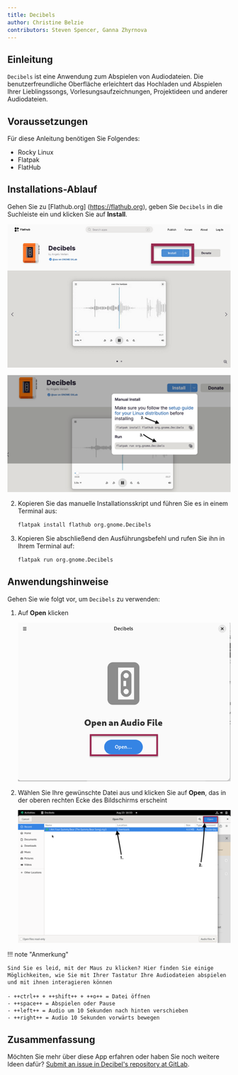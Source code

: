 ```yaml
---
title: Decibels
author: Christine Belzie
contributors: Steven Spencer, Ganna Zhyrnova
---
```


## Einleitung

`Decibels` ist eine Anwendung zum Abspielen von Audiodateien. Die benutzerfreundliche Oberfläche erleichtert das Hochladen und Abspielen Ihrer Lieblingssongs, Vorlesungsaufzeichnungen, Projektideen und anderer Audiodateien.

## Voraussetzungen

Für diese Anleitung benötigen Sie Folgendes:

- Rocky Linux
- Flatpak
- FlatHub

## Installations-Ablauf

Gehen Sie zu [Flathub.org] (https://flathub.org), geben Sie `Decibels` in die Suchleiste ein und klicken Sie auf **Install**.

![Screenshot of the Decibels app page on FlatHub, showing the install button being highlighted by a red rectangle](images/01_decibels.png)

![manual install script and run script](images/decibels-install.png)

2. Kopieren Sie das manuelle Installationsskript und führen Sie es in einem Terminal aus:

   ```bash
   flatpak install flathub org.gnome.Decibels
   ```

3. Kopieren Sie abschließend den Ausführungsbefehl und rufen Sie ihn in Ihrem Terminal auf:

   ```bash
   flatpak run org.gnome.Decibels
   ```

## Anwendungshinweise

Gehen Sie wie folgt vor, um `Decibels` zu verwenden:

1. Auf **Open** klicken

   ![Screenshot of Decibels' landing page with a red rectangle surrounding the blue open button](images/02_decibels.png)

2. Wählen Sie Ihre gewünschte Datei aus und klicken Sie auf **Open**, das in der oberen rechten Ecke des Bildschirms erscheint

   ![Screenshot of Decibels file selection interface with numbered arrows indicating audio file and Open button](images/03_decibels.png)

!!! note "Anmerkung"

```
Sind Sie es leid, mit der Maus zu klicken? Hier finden Sie einige Möglichkeiten, wie Sie mit Ihrer Tastatur Ihre Audiodateien abspielen und mit ihnen interagieren können

- ++ctrl++ + ++shift++ + ++o++ = Datei öffnen
- ++space++ = Abspielen oder Pause
- ++left++ = Audio um 10 Sekunden nach hinten verschieben
- ++right++ = Audio 10 Sekunden vorwärts bewegen
```

## Zusammenfassung

Möchten Sie mehr über diese App erfahren oder haben Sie noch weitere Ideen dafür? [Submit an issue in Decibel's repository at GitLab](https://gitlab.gnome.org/GNOME/Incubator/decibels/-/issues).
